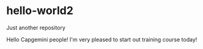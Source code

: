 # hello-world2
Just another repository

Hello Capgemini people!
I'm very pleased to start out training course today!
